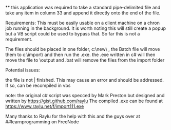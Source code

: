 **
this application was required to take a standard pipe-delimited file and take any item in column 33 and append it directly onto the end of the file. 

Requirements:
This must be easily usable on a client machine on a chron job running in the background. It is worth noting this will still create a popup but a VB script could be used to bypass that. So far this is not a requirement. 

The files should be placed in one folder, c:\new\ , the Batch file will move them to c:\import\ and then run the .exe. the .exe written in c# will then move the file to \output and .bat will remove the files from the import folder

Potential issues:

the file is not | finished. This may cause an error and should be addressed. If so, can be recompiled in vbs

note:
the original c# script was specced by Mark Preston but designed and written by https://gist.github.com/raylu
The compiled .exe can be found at https://www.raylu.net/f/import111.exe

Many thanks to Raylu for the help with this and the guys over at ##learnprogramming on FreeNode